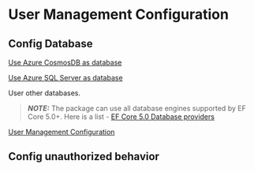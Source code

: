 # User Management Configuration

## Config Database
[Use Azure CosmosDB as database](/userManagement/cosmos)

[Use Azure SQL Server as database](/userManagement/sqlserver)

User other databases.
> **_NOTE:_**  The package can use all database engines supported by EF Core 5.0+. Here is a list -  [EF Core 5.0 Database providers](https://docs.microsoft.com/en-us/ef/core/providers/?tabs=dotnet-core-cli)

[User Management Configuration](/userManagement/configuration)

## Config unauthorized behavior
